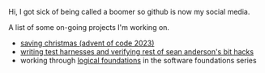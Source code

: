 Hi, I got sick of being called a boomer so github is now my social media.

A list of some on-going projects I'm working on.
* [saving christmas (advent of code 2023)](https://gist.github.com/space-miner/1b4e0da29a424c74e3055872c9d289d3)
* [writing test harnesses and verifying rest of sean anderson's bit hacks](https://github.com/space-miner/bit-twiddling)
* working through [logical foundations](https://softwarefoundations.cis.upenn.edu/lf-current/index.html) in the software foundations series
